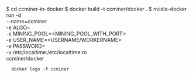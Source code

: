 $ cd ccminer-in-docker
$ docker build -t ccminer/docker .
$ nvidia-docker run -d \
      --name=ccminer \
      -e ALGO=<algorithm> \
      -e MINING_POOL=<MINING_POOL_WITH_PORT> \
      -e USER_NAME=<USERNAME/WORKERNAME> \
      -e PASSWORD=<PASSWORD> \
      -v /etc/localtime:/etc/localtime:ro \
      ccminer/docker 
      
      
      docker logs -f ccminer
